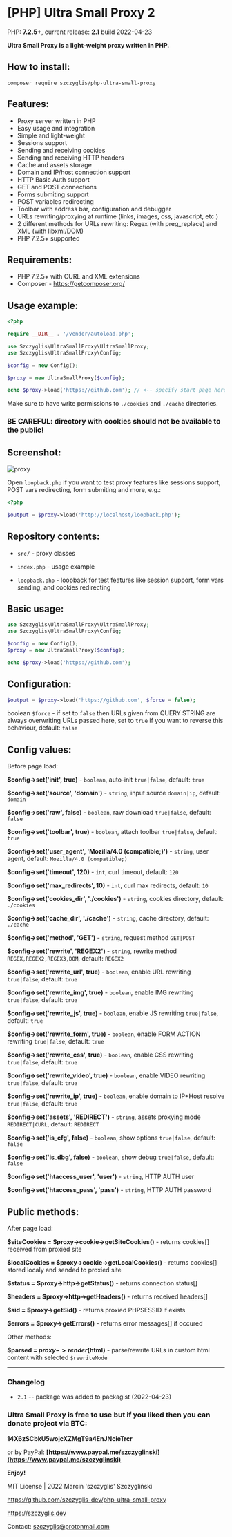 # [PHP] Ultra Small Proxy 2
PHP: **7.2.5+**, current release: **2.1** build 2022-04-23

**Ultra Small Proxy is a light-weight proxy written in PHP.**

## How to install:
```
composer require szczyglis/php-ultra-small-proxy
``` 
## Features:
- Proxy server written in PHP
- Easy usage and integration
- Simple and light-weight
- Sessions support
- Sending and receiving cookies
- Sending and receiving HTTP headers
- Cache and assets storage
- Domain and IP/host connection support
- HTTP Basic Auth support
- GET and POST connections
- Forms submiting support
- POST variables redirecting
- Toolbar with address bar, configuration and debugger
- URLs rewriting/proxying at runtime (links, images, css, javascript, etc.)
- 2 different methods for URLs rewriting: Regex (with preg_replace) and XML (with libxml/DOM)
- PHP 7.2.5+ supported

## Requirements:

- PHP 7.2.5+ with CURL and XML extensions
- Composer - https://getcomposer.org/


## Usage example:
```php
<?php

require __DIR__ . '/vendor/autoload.php';

use Szczyglis\UltraSmallProxy\UltraSmallProxy;
use Szczyglis\UltraSmallProxy\Config;

$config = new Config();

$proxy = new UltraSmallProxy($config);

echo $proxy->load('https://github.com'); // <-- specify start page here

```
Make sure to have write permissions to `./cookies` and `./cache` directories.

### BE CAREFUL: directory with cookies should not be available to the public!

## Screenshot:

![proxy](https://user-images.githubusercontent.com/61396542/155353063-fde84995-6e43-46c4-8a1c-b8b4772e6dfc.png)


Open `loopback.php` if you want to test proxy features like sessions support, POST vars redirecting, form submiting and more, e.g.:
```php
<?php

$output = $proxy->load('http://localhost/loopback.php'); 
```

## Repository contents:

- `src/` - proxy classes

- `index.php` - usage example

- `loopback.php` - loopback for test features like session support, form vars sending, and cookies redirecting


## Basic usage:

```php
use Szczyglis\UltraSmallProxy\UltraSmallProxy;
use Szczyglis\UltraSmallProxy\Config;

$config = new Config();
$proxy = new UltraSmallProxy($config);

echo $proxy->load('https://github.com');
```

## Configuration:

```php
$output = $proxy->load('https://github.com', $force = false); 
```
boolean `$force` - if set to `false` then URLs given from QUERY STRING are always overwriting URLs passed here, set to `true` if you want to reverse this behaviour, default: `false`


## Config values:

Before page load:

**$config->set('init', true)** - `boolean`, auto-init `true|false`, default: `true`

**$config->set('source', 'domain')** - `string`, input source `domain|ip`, default: `domain`

**$config->set('raw', false)** - `boolean`, raw download `true|false`, default: `false`

**$config->set('toolbar', true)** - `boolean`, attach toolbar  `true|false`, default: `true`

**$config->set('user_agent', 'Mozilla/4.0 (compatible;)')** - `string`, user agent, default: `Mozilla/4.0 (compatible;)`

**$config->set('timeout', 120)** - `int`, curl timeout, default: `120`

**$config->set('max_redirects', 10)** - `int`, curl max redirects, default: `10`

**$config->set('cookies_dir', './cookies')** - `string`, cookies directory, default: `./cookies`

**$config->set('cache_dir', './cache')** - `string`, cache directory, default: `./cache`

**$config->set('method', 'GET')** - `string`, request method `GET|POST`

**$config->set('rewrite', 'REGEX2')** - `string`, rewrite method `REGEX,REGEX2,REGEX3,DOM`, default: `REGEX2`

**$config->set('rewrite_url', true)** - `boolean`, enable URL rewriting `true|false`, default: `true`

**$config->set('rewrite_img', true)** - `boolean`, enable IMG rewriting `true|false`, default: `true`

**$config->set('rewrite_js', true)** - `boolean`, enable JS rewriting `true|false`, default: `true`

**$config->set('rewrite_form', true)** - `boolean`, enable FORM ACTION rewriting `true|false`, default: `true`

**$config->set('rewrite_css', true)** - `boolean`, enable CSS rewriting `true|false`, default: `true`

**$config->set('rewrite_video', true)** - `boolean`, enable VIDEO rewriting `true|false`, default: `true`

**$config->set('rewrite_ip', true)** - `boolean`, enable domain to IP+Host resolve `true|false`, default: `true`

**$config->set('assets', 'REDIRECT')** - `string`, assets proxying mode `REDIRECT|CURL`, default: `REDIRECT`

**$config->set('is_cfg', false)** - `boolean`, show options `true|false`, default: `false`

**$config->set('is_dbg', false)** - `boolean`, show debug `true|false`, default: `false`

**$config->set('htaccess_user', 'user')** - `string`, HTTP AUTH user

**$config->set('htaccess_pass', 'pass')** - `string`, HTTP AUTH password


## Public methods:

After page load:

**$siteCookies = $proxy->cookie->getSiteCookies()** - returns cookies[] received from proxied site

**$localCookies = $proxy->cookie->getLocalCookies()** - returns cookies[] stored localy and sended to proxied site

**$status = $proxy->http->getStatus()** - returns connection status[]

**$headers = $proxy->http->getHeaders()** - returns received headers[]

**$sid = $proxy->getSid()** - returns proxied PHPSESSID if exists

**$errors = $proxy->getErrors()** - returns error messages[] if occured

 
Other methods:

**$parsed = $proxy->render($html)** - parse/rewrite URLs in custom html content with selected `$rewriteMode`

---

### Changelog 

- `2.1` -- package was added to packagist (2022-04-23)
 
### Ultra Small Proxy is free to use but if you liked then you can donate project via BTC: 

**14X6zSCbkU5wojcXZMgT9a4EnJNcieTrcr**

or by PayPal:
 **[https://www.paypal.me/szczyglinski](https://www.paypal.me/szczyglinski)**


**Enjoy!**

MIT License | 2022 Marcin 'szczyglis' Szczygliński

https://github.com/szczyglis-dev/php-ultra-small-proxy

https://szczyglis.dev

Contact: szczyglis@protonmail.com
